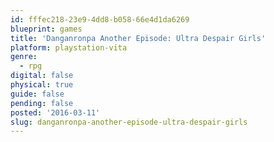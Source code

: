 ```yaml
---
id: fffec218-23e9-4dd8-b058-66e4d1da6269
blueprint: games
title: 'Danganronpa Another Episode: Ultra Despair Girls'
platform: playstation-vita
genre:
  - rpg
digital: false
physical: true
guide: false
pending: false
posted: '2016-03-11'
slug: danganronpa-another-episode-ultra-despair-girls
---
```

